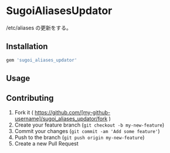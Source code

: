 # SugoiAliasesUpdator

/etc/aliases の更新をする。

## Installation

```ruby
gem 'sugoi_aliases_updator'
```

## Usage


## Contributing

1. Fork it ( https://github.com/[my-github-username]/sugoi_aliases_updator/fork )
2. Create your feature branch (`git checkout -b my-new-feature`)
3. Commit your changes (`git commit -am 'Add some feature'`)
4. Push to the branch (`git push origin my-new-feature`)
5. Create a new Pull Request
